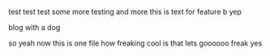 test test test
some more testing
and more
this is text for feature b
yep

blog with a dog

so yeah now this is one file how freaking cool is that
lets goooooo
 freak yes
